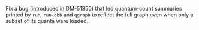 Fix a bug (introduced in DM-51850) that led quantum-count summaries printed by `run`, `run-qbb` and `qgraph` to reflect the full graph even when only a subset of its quanta were loaded.
